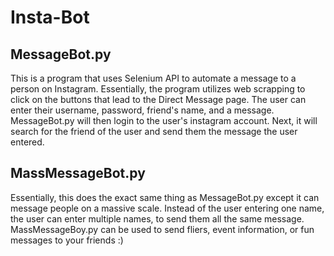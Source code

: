 # Insta-Bot

## MessageBot.py 

This is a program that uses Selenium API to automate a message to a person on Instagram.
Essentially, the program utilizes web scrapping to click on the buttons that lead to the Direct Message page.
The user can enter their username, password, friend's name, and a message. MessageBot.py will then login to the user's instagram account. Next, it will search for the friend of the user and send them the message the user entered.

## MassMessageBot.py

Essentially, this does the exact same thing as MessageBot.py except it can message people on a massive scale. Instead of the user entering one name, the user can enter multiple names, to send them all the same message. MassMessageBoy.py can be used to send fliers, event information, or fun messages to your friends :)
